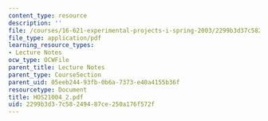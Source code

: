 ```yaml
---
content_type: resource
description: ''
file: /courses/16-621-experimental-projects-i-spring-2003/2299b3d37c58249487ce250a176f572f_HOS21004_2.pdf
file_type: application/pdf
learning_resource_types:
- Lecture Notes
ocw_type: OCWFile
parent_title: Lecture Notes
parent_type: CourseSection
parent_uid: 05eeb244-93fb-0b6a-7373-e40a4155b36f
resourcetype: Document
title: HOS21004_2.pdf
uid: 2299b3d3-7c58-2494-87ce-250a176f572f
---
```

